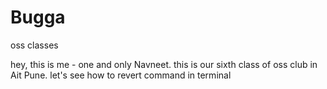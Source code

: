 # Bugga
oss classes

hey, this is me - one and only Navneet. 
this is our sixth class of oss club in Ait Pune.
let's see how to revert command in terminal